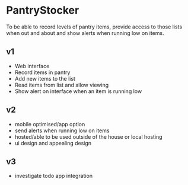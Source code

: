 # PantryStocker

To be able to record levels of pantry items, provide access to those lists when out and about and show alerts when running low on items.

## v1
- Web interface
- Record items in pantry
- Add new items to the list
- Read items from list and allow viewing
- Show alert on interface when an item is running low

## v2
- mobile optimised/app option
- send alerts when running low on items
- hosted/able to be used outside of the house or local hosting
- ui design and appealing design

## v3
- investigate todo app integration
